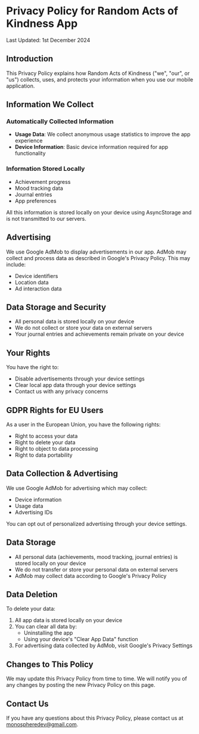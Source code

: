 # Privacy Policy for Random Acts of Kindness App

Last Updated: 1st December 2024

## Introduction
This Privacy Policy explains how Random Acts of Kindness ("we", "our", or "us") collects, uses, and protects your information when you use our mobile application.

## Information We Collect

### Automatically Collected Information
- **Usage Data**: We collect anonymous usage statistics to improve the app experience
- **Device Information**: Basic device information required for app functionality

### Information Stored Locally
- Achievement progress
- Mood tracking data
- Journal entries
- App preferences

All this information is stored locally on your device using AsyncStorage and is not transmitted to our servers.

## Advertising
We use Google AdMob to display advertisements in our app. AdMob may collect and process data as described in Google's Privacy Policy. This may include:
- Device identifiers
- Location data
- Ad interaction data

## Data Storage and Security
- All personal data is stored locally on your device
- We do not collect or store your data on external servers
- Your journal entries and achievements remain private on your device

## Your Rights
You have the right to:
- Disable advertisements through your device settings
- Clear local app data through your device settings
- Contact us with any privacy concerns

## GDPR Rights for EU Users
As a user in the European Union, you have the following rights:
- Right to access your data
- Right to delete your data
- Right to object to data processing
- Right to data portability

## Data Collection & Advertising
We use Google AdMob for advertising which may collect:
- Device information
- Usage data
- Advertising IDs

You can opt out of personalized advertising through your device settings.

## Data Storage
- All personal data (achievements, mood tracking, journal entries) is stored locally on your device
- We do not transfer or store your personal data on external servers
- AdMob may collect data according to Google's Privacy Policy  

## Data Deletion
To delete your data:
1. All app data is stored locally on your device
2. You can clear all data by:
   - Uninstalling the app
   - Using your device's "Clear App Data" function
3. For advertising data collected by AdMob, visit Google's Privacy Settings

## Changes to This Policy
We may update this Privacy Policy from time to time. We will notify you of any changes by posting the new Privacy Policy on this page.

## Contact Us
If you have any questions about this Privacy Policy, please contact us at monospheredev@gmail.com.
